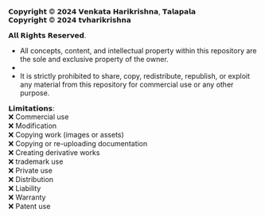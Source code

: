 𝗖𝗼𝗽𝘆𝗿𝗶𝗴𝗵𝘁 © 𝟮𝟬𝟮𝟰 𝗩𝗲𝗻𝗸𝗮𝘁𝗮 𝗛𝗮𝗿𝗶𝗸𝗿𝗶𝘀𝗵𝗻𝗮, 𝗧𝗮𝗹𝗮𝗽𝗮𝗹𝗮 <br>
𝗖𝗼𝗽𝘆𝗿𝗶𝗴𝗵𝘁 © 𝟮𝟬𝟮𝟰 𝘁𝘃𝗵𝗮𝗿𝗶𝗸𝗿𝗶𝘀𝗵𝗻𝗮 <br>

𝗔𝗹𝗹 𝗥𝗶𝗴𝗵𝘁𝘀 𝗥𝗲𝘀𝗲𝗿𝘃𝗲𝗱.

- All concepts, content, and intellectual property within this repository are the sole and exclusive property of the owner.
- 
- It is strictly prohibited to share, copy, redistribute, republish, or exploit any material from this repository for commercial use or any other purpose.

𝗟𝗶𝗺𝗶𝘁𝗮𝘁𝗶𝗼𝗻𝘀: <br>
❌ Commercial use <br>
❌ Modification <br>
❌ Copying work (images or assets) <br>
❌ Copying or re-uploading documentation <br>
❌ Creating derivative works <br>
❌ trademark use  <br>
❌ Private use <br>
❌ Distribution <br>
❌ Liability <br>
❌ Warranty <br>
❌ Patent use <br>
